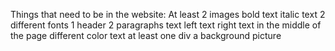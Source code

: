 Things that need to be in the website:
At least 2 images
bold text
italic text
2 different fonts
1 header
2 paragraphs 
text left
text right
text in the middle of the page
different color text
at least one div
a background picture
